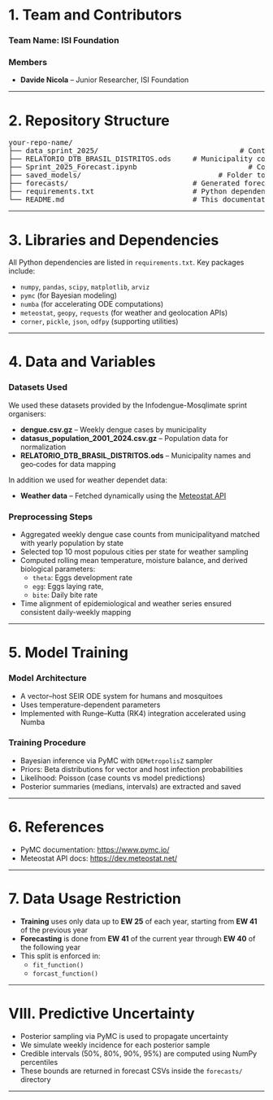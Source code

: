 # 1. Team and Contributors  
### Team Name: ISI Foundation

### Members  
* **Davide Nicola** – Junior Researcher, ISI Foundation 

---

# 2. Repository Structure  
<pre>
your-repo-name/                            
├── data_sprint_2025/                                 # Contains surveillance and population CSV files (e.g., dengue.csv.gz, datasus_population_2001_2024.csv.gz)
├── RELATORIO_DTB_BRASIL_DISTRITOS.ods     # Municipality codes lookup for geolocation
├── Sprint_2025_Forecast.ipynb                          # Core script: data preprocessing, ODE model, Bayesian training, forecasting, submission
├── saved_models/                                # Folder to store saved posterior results, metadata, and training data
├── forecasts/                             # Generated forecast CSVs per state
├── requirements.txt                       # Python dependencies list
└── README.md                              # This documentation file
</pre>

---

# 3. Libraries and Dependencies  
All Python dependencies are listed in `requirements.txt`. Key packages include:

- `numpy`, `pandas`, `scipy`, `matplotlib`, `arviz`  
- `pymc` (for Bayesian modeling)  
- `numba` (for accelerating ODE computations)  
- `meteostat`, `geopy`, `requests` (for weather and geolocation APIs)  
- `corner`, `pickle`, `json`, `odfpy` (supporting utilities)  

---

# 4. Data and Variables  

### Datasets Used  
We used these datasets provided by the Infodengue-Mosqlimate sprint organisers:
- **dengue.csv.gz** – Weekly dengue cases by municipality  
- **datasus_population_2001_2024.csv.gz** – Population data for normalization  
- **RELATORIO_DTB_BRASIL_DISTRITOS.ods** – Municipality names and geo‑codes for data mapping

In addition we used for weather dependet data:  
- **Weather data** – Fetched dynamically using the [Meteostat API](https://dev.meteostat.net/)

### Preprocessing Steps  
- Aggregated weekly dengue case counts from municipalityand matched with yearly population by state  
- Selected top 10 most populous cities per state for weather sampling  
- Computed rolling mean temperature, moisture balance, and derived biological parameters:
  - `theta`: Eggs development rate
  - `egg`: Eggs laying rate,
  - `bite`: Daily bite rate
- Time alignment of epidemiological and weather series ensured consistent daily-weekly mapping  

---

# 5. Model Training  

### Model Architecture  
- A vector–host SEIR ODE system for humans and mosquitoes  
- Uses temperature-dependent parameters  
- Implemented with Runge–Kutta (RK4) integration accelerated using Numba  

### Training Procedure  
- Bayesian inference via PyMC with `DEMetropolisZ` sampler  
- Priors: Beta distributions for vector and host infection probabilities  
- Likelihood: Poisson (case counts vs model predictions)  
- Posterior summaries (medians, intervals) are extracted and saved  

---

# 6. References  

- PyMC documentation: https://www.pymc.io/  
- Meteostat API docs: https://dev.meteostat.net/  

---

# 7. Data Usage Restriction  

- **Training** uses only data up to **EW 25** of each year, starting from **EW 41** of the previous year
- **Forecasting** is done from **EW 41** of the current year through **EW 40** of the following year
- This split is enforced in:
  - `fit_function()`
  - `forcast_function()`

---

# VIII. Predictive Uncertainty  

- Posterior sampling via PyMC is used to propagate uncertainty  
- We simulate weekly incidence for each posterior sample  
- Credible intervals (50%, 80%, 90%, 95%) are computed using NumPy percentiles  
- These bounds are returned in forecast CSVs inside the `forecasts/` directory  

---

